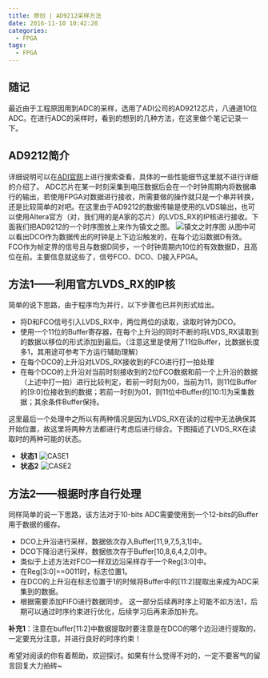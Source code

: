 ```yaml
---
title: 原创 | AD9212采样方法
date: 2016-11-10 10:42:28
categories:
  - FPGA
tags:
  - FPGA
---
```


## 随记
最近由于工程原因用到ADC的采样，选用了ADI公司的AD9212芯片，八通道10位ADC。在进行ADC的采样时，看到的想到的几种方法，在这里做个笔记记录一下。

## AD9212简介
详细说明可以在[ADI官网](http://www.analog.com/cn/index.html)上进行搜索查看，具体的一些性能细节这里就不进行详细的介绍了。
ADC芯片在某一时刻采集到电压数据后会在一个时钟周期内将数据串行的输出，若使用FPGA对数据进行接收，所需要做的操作就只是一个串并转换，还是比较简单的对吧。在这里由于AD9212的数据传输是使用的LVDS输出，也可以使用Altera官方（对，我们用的是A家的芯片）的LVDS_RX的IP核进行接收。下面我们把AD9212的一个时序图放上来作为镇文之图。
![镇文之时序图](http://o85gvbiad.bkt.clouddn.com/20161024-ad9212-original-timing.png)
从图中可以看出DCO作为数据传出的时钟是上下边沿触发的，在每个边沿数据D有效。FCO作为帧定界的信号且与数据D同步，一个时钟周期内10位的有效数据D，且高位在前。主要信息就这些了，信号FCO、DCO、D接入FPGA。
<!--more-->

## 方法1——利用官方LVDS_RX的IP核
简单的说下思路，由于程序均为并行，以下步骤也已并列形式给出。
* 将D和FCO信号引入LVDS_RX中，两位两位的读取，读取时钟为DCO。
* 使用一个11位的Buffer寄存器，在每个上升沿的同时不断的将LVDS_RX读取到的数据以移位的形式添加到最后。（注意这里是使用了11位Buffer，比数据长度多1，其用途可参考下方运行辅助理解）
* 在每个DCO的上升沿对LVDS_RX接收到的FCO进行打一拍处理
* 在每个DCO的上升沿对当前时刻接收到的2位FCO数据和前一个上升沿的数据（上述中打一拍）进行比较判定，若前一时刻为00，当前为11，则11位Buffer的[9:0]位接收到的数据；若前一时刻为01，则11位中Buffer的[10:1]为采集数据；其余条件Buffer保持。

这里最后一个处理中之所以有两种情况是因为LVDS_RX在读的过程中无法确保其开始位置，故这里将两种方法都进行考虑后进行综合。下图描述了LVDS_RX在读取时的两种可能的状态。
* **状态1**
![CASE1](http://o85gvbiad.bkt.clouddn.com/20161024-ad9212-lvds-case-1.png)
* **状态2**
![CASE2](http://o85gvbiad.bkt.clouddn.com/20161024-ad9212-lvds-case-2.png)

## 方法2——根据时序自行处理

同样简单的说一下思路，该方法对于10-bits ADC需要使用到一个12-bits的Buffer用于数据的缓存。
* DCO上升沿进行采样，数据依次存入Buffer[11,9,7,5,3,1]中。
* DCO下降沿进行采样，数据依次存于Buffer[10,8,6,4,2,0]中。
* 类似于上述方法对FCO一样双边沿采样存于一个Reg[3:0]中。
* 在Reg[3:0]==0011时，标志位置1。
* 在DCO的上升沿在标志位置于1的时候将Buffer中的[11:2]提取出来成为ADC采集到的数据。
* 根据需要添加FIFO进行数据同步。
这一部分后续再时序上可能不如方法1，后期可以通过时序约束进行优化，后续学习后再来添加补充。

**补充1**：注意在buffer[11:2]中数据提取时要注意是在DCO的哪个边沿进行提取的，一定要充分注意，并进行良好的时序约束！

希望对阅读的你有着帮助，欢迎探讨。如果有什么觉得不对的，一定不要客气的留言回复大力拍砖~